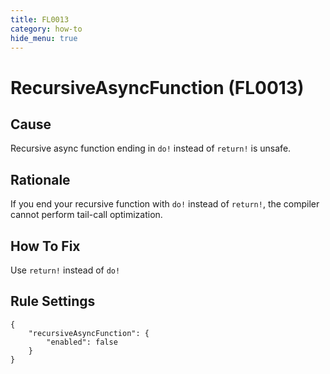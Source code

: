 ```yaml
---
title: FL0013
category: how-to
hide_menu: true
---
```


# RecursiveAsyncFunction (FL0013)

## Cause

Recursive async function ending in `do!` instead of `return!` is unsafe.

## Rationale

If you end your recursive function with `do!` instead of `return!`, the compiler
cannot perform tail-call optimization.

## How To Fix

Use `return!` instead of `do!`

## Rule Settings

    {
        "recursiveAsyncFunction": {
            "enabled": false
        }
    }

